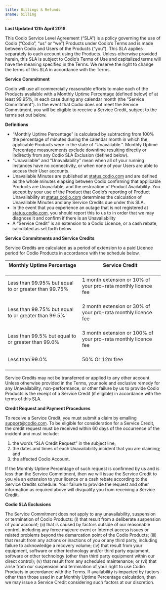 ```yaml
---
title: Billings & Refunds
sname: billing
---
```


**Last Updated 12th April 2016**

This Codio Service Level Agreement (“SLA”) is a policy governing the use of Codio (“Codio”, “us” or “we”) Products under Codio’s Terms and is made between Codio and Users of the Products (“you”). This SLA applies separately to each account using the Products. Unless otherwise provided herein, this SLA is subject to Codio’s Terms of Use and capitalized terms will have the meaning specified in the Terms. We reserve the right to change the terms of this SLA in accordance with the Terms.

**Service Commitment**

Codio will use all commercially reasonable efforts to make each of the Products available with a Monthly Uptime Percentage (defined below) of at least 99.95%, in each case during any calendar month (the “Service Commitment”). In the event that Codio does not meet the Service Commitment, you will be eligible to receive a Service Credit, subject to the terms set out below.

**Definitions**

* “Monthly Uptime Percentage” is calculated by subtracting from 100% the percentage of minutes during the calendar month in which the applicable Products were in the state of “Unavailable.”. Monthly Uptime Percentage measurements exclude downtime resulting directly or indirectly from any Codio SLA Exclusion (defined below).
* “Unavailable” and “Unavailability” mean when all of your running instances have no connectivity, or when none of your Users are able to access their User accounts.
* Unavailable Minutes are published at [status.codio.com](https://status.codio.com) and are defined as the whole minutes elapsing between Codio confirming that applicable Products are Unavailable, and the restoration of Product Availability. You accept by your use of the Product that Codio’s reporting of Product Unavailability at [status.codio.com](https://status.codio.com) determines the calculation of Unavailable Minutes and any Service Credits due under this SLA.
* In the event that you experience an outage that is not registered at [status.codio.com](https://status.codio.com), you should report this to us to in order that we may diagnose it and confirm if there is an Unavailability
* A “Service Credit” is an extension to a Codio Licence, or a cash rebate, calculated as set forth below.

**Service Commitments and Service Credits**

Service Credits are calculated as a period of extension to a paid Licence period for Codio Products in accordance with the schedule below.

**Monthly Uptime Percentage**<br/><br/> | **Service Credit**<br/><br/>
--- | ---
Less than 99.95% but equal to or greater than 99.75%<br/><br/> | 1 month extension or 10% of your pro-rata monthly licence fee<br/><br/>
Less than 99.75% but equal to or greater than 99.5%<br/><br/> | 2 month extension or 30% of your pro-rata monthly licence fee<br/><br/>
Less than 99.5% but equal to or greater than 99.0%<br/><br/> | 3 month extension or 100% of your pro-rata monthly licence fee<br/><br/>
Less than 99.0%<br/><br/> | 50% Or 12m free<br/><br/>

Service Credits may not be transferred or applied to any other account. Unless otherwise provided in the Terms, your sole and exclusive remedy for any Unavailability, non-performance, or other failure by us to provide Codio Products is the receipt of a Service Credit (if eligible) in accordance with the terms of this SLA.

**Credit Request and Payment Procedures**

To receive a Service Credit, you must submit a claim by emailing support@codio.com. To be eligible for consideration for a Service Credit, the credit request must be received within 60 days of the occurrence of the incident and must include:

<ol class="leftPad">
<li>the words “SLA Credit Request” in the subject line;</li>
<li>the dates and times of each Unavailability incident that you are claiming; and</li>
<li>the affected Codio Account.</li>
</ol>


If the Monthly Uptime Percentage of such request is confirmed by us and is less than the Service Commitment, then we will issue the Service Credit to you via an extension to your licence or a cash rebate according to the Service Credits schedule. Your failure to provide the request and other information as required above will disqualify you from receiving a Service Credit.

**Codio SLA Exclusions**

The Service Commitment does not apply to any unavailability, suspension or termination of Codio Products: (i) that result from a deliberate suspension of your account; (ii) that is caused by factors outside of our reasonable control, including any force majeure event or Internet access issues or related problems beyond the demarcation point of the Codio Products; (iii) that result from any actions or inactions of you or any third party, including failure to acknowledge a recovery volume; (iv) that result from your equipment, software or other technology and/or third party equipment, software or other technology (other than third party equipment within our direct control); (v) that result from any scheduled maintenance; or (vi) that arise from our suspension and termination of your right to use Codio Products in accordance with the Terms. If availability is impacted by factors other than those used in our Monthly Uptime Percentage calculation, then we may issue a Service Credit considering such factors at our discretion.
